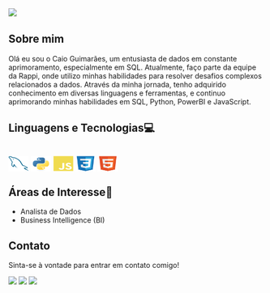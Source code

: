 <div>
  <img src="Olá.png">
</div>

## Sobre mim
<p>Olá eu sou o Caio Guimarães, um entusiasta de dados em constante aprimoramento, especialmente em SQL. Atualmente, faço parte da equipe da Rappi, onde utilizo minhas habilidades para resolver desafios complexos relacionados a dados. Através da minha jornada, tenho adquirido conhecimento em diversas linguagens e ferramentas, e continuo aprimorando minhas habilidades em SQL, Python, PowerBI e JavaScript.
</p>


## Linguagens e Tecnologias💻
<div style="display: inline_block"><br>

<img align="center" alt="Caio-SQL" height="30" width="40" src="https://raw.githubusercontent.com/devicons/devicon/master/icons/mysql/mysql-original.svg">
<img align="center" alt="Caio-Python" height="30" width="40" src="https://raw.githubusercontent.com/devicons/devicon/master/icons/python/python-original.svg">
<img align="center" alt="Caio-Js" height="30" width="40" src="https://raw.githubusercontent.com/devicons/devicon/master/icons/javascript/javascript-plain.svg">
<img align="center" alt="Caio-CSS" height="30" width="40" src="https://raw.githubusercontent.com/devicons/devicon/master/icons/css3/css3-original.svg">
<img align="center" alt="Caio-HTML" height="30" width="40" src="https://raw.githubusercontent.com/devicons/devicon/master/icons/html5/html5-original.svg">
 </div>


## Áreas de Interesse📍
- Analista de Dados
- Business Intelligence (BI)

## Contato
Sinta-se à vontade para entrar em contato comigo!
<div>
  <a href= "mailto:contatocaioguimaraess@gmail.com"><img src =https://img.shields.io/badge/Gmail-D14836?style=for-the-badge&logo=gmail&logoColor=white></a>
  <a href="https://www.linkedin.com/in/caio-guimar%C3%A3ess/"><img src="https://img.shields.io/badge/-LinkedIn-%230077B5?style=for-the-badge&logo=linkedin&logoColor=white" target="_blank"><a>
    <a href="https://www.instagram.com/__caioguimaraes/" targt="_black"><img src=https://img.shields.io/badge/Instagram-E4405F?style=for-the-badge&logo=instagram&logoColor=white>
</div>




